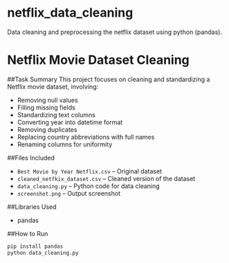 # netflix_data_cleaning
Data cleaning and preprocessing the netflix dataset using python (pandas).
# Netflix Movie Dataset Cleaning

##Task Summary
This project focuses on cleaning and standardizing a Netflix movie dataset, involving:
- Removing null values
- Filling missing fields
- Standardizing text columns
- Converting year into datetime format
- Removing duplicates
- Replacing country abbreviations with full names
- Renaming columns for uniformity

##Files Included
- `Best Movie by Year Netflix.csv` – Original dataset
- `cleaned_netfkix_dataset.csv` – Cleaned version of the dataset
- `data_cleaning.py` – Python code for data cleaning
- `screenshot.png` – Output screenshot

##Libraries Used
- pandas

##How to Run
```bash
pip install pandas
python data_cleaning.py
